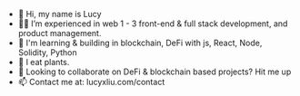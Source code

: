 - 👋 Hi, my name is Lucy
- 💪🏼 I’m experienced in web 1 - 3 front-end & full stack development, and product management.
- 👀 I'm learning & building in blockchain, DeFi with js, React, Node, Solidity, Python
- 🌱 I eat plants.
- 💞️ Looking to collaborate on DeFi & blockchain based projects? Hit me up
- 📫 Contact me at: lucyxliu.com/contact

<!---
leafvert/leafvert is a ✨ special ✨ repository because its `README.md` (this file) appears on your GitHub profile.
You can click the Preview link to take a look at your changes.
--->
